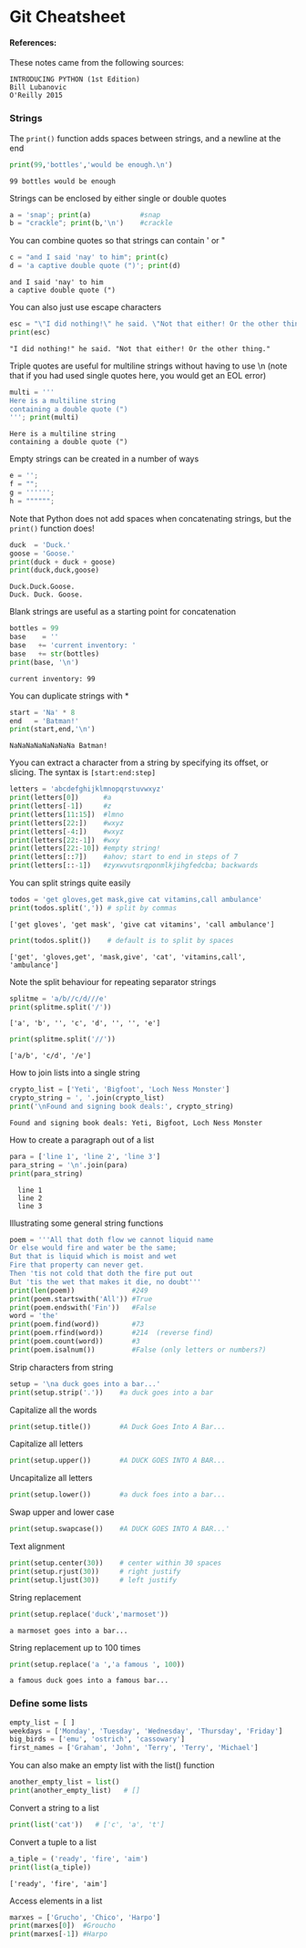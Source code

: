 # Git Cheatsheet
#### References:

These notes came from the following sources:

    INTRODUCING PYTHON (1st Edition)
    Bill Lubanovic
    O'Reilly 2015

### Strings

The `print()` function adds spaces between strings, and a newline at the end
```python
print(99,'bottles','would be enough.\n') 
```
    99 bottles would be enough

Strings can be enclosed by either single or double quotes
```python
a = 'snap'; print(a)            #snap
b = "crackle"; print(b,'\n')    #crackle
```

You can combine quotes so that strings can contain ' or "
```python
c = "and I said 'nay' to him"; print(c)     
d = 'a captive double quote (")'; print(d)
```
    and I said 'nay' to him 
    a captive double quote (") 

You can also just use escape characters
```python
esc = "\"I did nothing!\" he said. \"Not that either! Or the other thing.\""
print(esc)
```
    "I did nothing!" he said. "Not that either! Or the other thing."

Triple quotes are useful for multiline strings without having to use \n (note that if you had used single quotes here, you would get an EOL error)
```python
multi = '''
Here is a multiline string
containing a double quote (")
'''; print(multi)
```
    Here is a multiline string
    containing a double quote (")

Empty strings can be created in a number of ways
```python
e = ''; 
f = ""; 
g = ''''''; 
h = """"""; 
```

Note that Python does not add spaces when concatenating strings, but the `print()` function does!
```python
duck  = 'Duck.'
goose = 'Goose.'
print(duck + duck + goose)
print(duck,duck,goose)
```
    Duck.Duck.Goose.
    Duck. Duck. Goose.

Blank strings are useful as a starting point for concatenation
```python
bottles = 99
base    = ''
base   += 'current inventory: '
base   += str(bottles)
print(base, '\n')
```
    current inventory: 99

You can duplicate strings with *
```python
start = 'Na' * 8
end   = 'Batman!'
print(start,end,'\n')
```
    NaNaNaNaNaNaNaNa Batman!

Yyou can extract a character from a string by specifying its offset, or slicing. The syntax is `[start:end:step]`
```python
letters = 'abcdefghijklmnopqrstuvwxyz'
print(letters[0])      #a
print(letters[-1])     #z
print(letters[11:15])  #lmno
print(letters[22:])    #wxyz
print(letters[-4:])    #wxyz
print(letters[22:-1])  #wxy
print(letters[22:-10]) #empty string!
print(letters[::7])    #ahov; start to end in steps of 7
print(letters[::-1])   #zyxwvutsrqponmlkjihgfedcba; backwards
```

You can split strings quite easily
```python
todos = 'get gloves,get mask,give cat vitamins,call ambulance'
print(todos.split(',')) # split by commas
```
    ['get gloves', 'get mask', 'give cat vitamins', 'call ambulance']
```python
print(todos.split())    # default is to split by spaces
```
    ['get', 'gloves,get', 'mask,give', 'cat', 'vitamins,call', 'ambulance']

Note the split behaviour for repeating separator strings
```python
splitme = 'a/b//c/d///e'
print(splitme.split('/'))
```
    ['a', 'b', '', 'c', 'd', '', '', 'e']
```python
print(splitme.split('//'))
```
    ['a/b', 'c/d', '/e']

How to join lists into a single string
```python
crypto_list = ['Yeti', 'Bigfoot', 'Loch Ness Monster']
crypto_string = ', '.join(crypto_list)
print('\nFound and signing book deals:', crypto_string)
```
    Found and signing book deals: Yeti, Bigfoot, Loch Ness Monster

How to create a paragraph out of a list
```python
para = ['line 1', 'line 2', 'line 3']
para_string = '\n'.join(para)
print(para_string)
```
	  line 1
	  line 2
	  line 3

Illustrating some general string functions
```python
poem = '''All that doth flow we cannot liquid name
Or else would fire and water be the same;
But that is liquid which is moist and wet
Fire that property can never get.
Then 'tis not cold that doth the fire put out
But 'tis the wet that makes it die, no doubt'''
print(len(poem))              #249
print(poem.startswith('All')) #True
print(poem.endswith('Fin'))   #False
word = 'the'
print(poem.find(word))        #73
print(poem.rfind(word))       #214  (reverse find)
print(poem.count(word))       #3
print(poem.isalnum())         #False (only letters or numbers?)
```

Strip characters from string
```python
setup = '\na duck goes into a bar...'
print(setup.strip('.'))    #a duck goes into a bar
```

Capitalize all the words
```python
print(setup.title())       #A Duck Goes Into A Bar...
```

Capitalize all letters
```python
print(setup.upper())       #A DUCK GOES INTO A BAR...
```

Uncapitalize all letters
```python
print(setup.lower())       #a duck foes into a bar...
```

Swap upper and lower case
```python
print(setup.swapcase())    #A DUCK GOES INTO A BAR...'
```

Text alignment
```python
print(setup.center(30))    # center within 30 spaces
print(setup.rjust(30))     # right justify
print(setup.ljust(30))     # left justify
```

String replacement
```python
print(setup.replace('duck','marmoset'))
```
    a marmoset goes into a bar...

String replacement up to 100 times
```python
print(setup.replace('a ','a famous ', 100))
```
    a famous duck goes into a famous bar...

### Define some lists
```python
empty_list = [ ]
weekdays = ['Monday', 'Tuesday', 'Wednesday', 'Thursday', 'Friday']
big_birds = ['emu', 'ostrich', 'cassowary']
first_names = ['Graham', 'John', 'Terry', 'Terry', 'Michael']
```

You can also make an empty list with the list() function
```python
another_empty_list = list()
print(another_empty_list)   # []
```

Convert a string to a list
```python
print(list('cat'))   # ['c', 'a', 't']
```

Convert a tuple to a list
```python
a_tiple = ('ready', 'fire', 'aim')
print(list(a_tiple))
```
    ['ready', 'fire', 'aim']

Access elements in a list
```python
marxes = ['Grucho', 'Chico', 'Harpo']
print(marxes[0])  #Groucho
print(marxes[-1]) #Harpo
```
